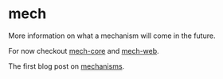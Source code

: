 mech
====

More information on what a mechanism will come in the future.

For now checkout [mech-core](https://github.com/mechanismsjs/mech-core) and [mech-web](https://github.com/mechanismsjs/mech-web).

The first blog post on [mechanisms](http://www.erichosick.com/design/design-mechanisms-and-policies/).
